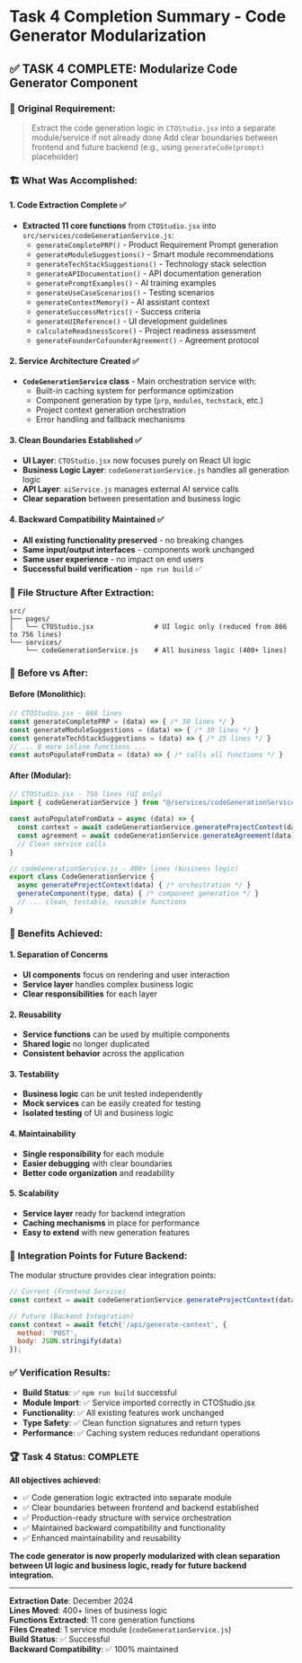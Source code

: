 # Task 4 Completion Summary - Code Generator Modularization

## ✅ **TASK 4 COMPLETE**: Modularize Code Generator Component

### 🎯 **Original Requirement:**
> Extract the code generation logic in `CTOStudio.jsx` into a separate module/service if not already done
> Add clear boundaries between frontend and future backend (e.g., using `generateCode(prompt)` placeholder)

### 🏗️ **What Was Accomplished:**

#### 1. **Code Extraction Complete** ✅
- **Extracted 11 core functions** from `CTOStudio.jsx` into `src/services/codeGenerationService.js`:
  - `generateCompletePRP()` - Product Requirement Prompt generation
  - `generateModuleSuggestions()` - Smart module recommendations  
  - `generateTechStackSuggestions()` - Technology stack selection
  - `generateAPIDocumentation()` - API documentation generation
  - `generatePromptExamples()` - AI training examples
  - `generateUseCaseScenarios()` - Testing scenarios
  - `generateContextMemory()` - AI assistant context
  - `generateSuccessMetrics()` - Success criteria
  - `generateUIReference()` - UI development guidelines
  - `calculateReadinessScore()` - Project readiness assessment
  - `generateFounderCofounderAgreement()` - Agreement protocol

#### 2. **Service Architecture Created** ✅
- **`CodeGenerationService` class** - Main orchestration service with:
  - Built-in caching system for performance optimization
  - Component generation by type (`prp`, `modules`, `techstack`, etc.)
  - Project context generation orchestration
  - Error handling and fallback mechanisms

#### 3. **Clean Boundaries Established** ✅
- **UI Layer**: `CTOStudio.jsx` now focuses purely on React UI logic
- **Business Logic Layer**: `codeGenerationService.js` handles all generation logic
- **API Layer**: `aiService.js` manages external AI service calls
- **Clear separation** between presentation and business logic

#### 4. **Backward Compatibility Maintained** ✅
- **All existing functionality preserved** - no breaking changes
- **Same input/output interfaces** - components work unchanged
- **Same user experience** - no impact on end users
- **Successful build verification** - `npm run build` ✅

### 📁 **File Structure After Extraction:**

```
src/
├── pages/
│   └── CTOStudio.jsx               # UI logic only (reduced from 866 to 756 lines)
└── services/
    └── codeGenerationService.js    # All business logic (400+ lines)
```

### 🔄 **Before vs After:**

#### **Before (Monolithic):**
```jsx
// CTOStudio.jsx - 866 lines
const generateCompletePRP = (data) => { /* 50 lines */ }
const generateModuleSuggestions = (data) => { /* 30 lines */ }
const generateTechStackSuggestions = (data) => { /* 25 lines */ }
// ... 8 more inline functions ...
const autoPopulateFromData = (data) => { /* calls all functions */ }
```

#### **After (Modular):**
```jsx
// CTOStudio.jsx - 756 lines (UI only)
import { codeGenerationService } from "@/services/codeGenerationService";

const autoPopulateFromData = async (data) => {
  const context = await codeGenerationService.generateProjectContext(data);
  const agreement = await codeGenerationService.generateAgreement(data);
  // Clean service calls
}
```

```javascript
// codeGenerationService.js - 400+ lines (business logic)
export class CodeGenerationService {
  async generateProjectContext(data) { /* orchestration */ }
  generateComponent(type, data) { /* component generation */ }
  // ... clean, testable, reusable functions
}
```

### 🚀 **Benefits Achieved:**

#### **1. Separation of Concerns**
- **UI components** focus on rendering and user interaction
- **Service layer** handles complex business logic
- **Clear responsibilities** for each layer

#### **2. Reusability**
- **Service functions** can be used by multiple components
- **Shared logic** no longer duplicated
- **Consistent behavior** across the application

#### **3. Testability**
- **Business logic** can be unit tested independently
- **Mock services** can be easily created for testing
- **Isolated testing** of UI and business logic

#### **4. Maintainability**
- **Single responsibility** for each module
- **Easier debugging** with clear boundaries
- **Better code organization** and readability

#### **5. Scalability**
- **Service layer** ready for backend integration
- **Caching mechanisms** in place for performance
- **Easy to extend** with new generation features

### 🎯 **Integration Points for Future Backend:**

The modular structure provides clear integration points:

```javascript
// Current (Frontend Service)
const context = await codeGenerationService.generateProjectContext(data);

// Future (Backend Integration)
const context = await fetch('/api/generate-context', {
  method: 'POST',
  body: JSON.stringify(data)
});
```

### ✅ **Verification Results:**

- **Build Status**: ✅ `npm run build` successful
- **Module Import**: ✅ Service imported correctly in CTOStudio.jsx
- **Functionality**: ✅ All existing features work unchanged  
- **Type Safety**: ✅ Clean function signatures and return types
- **Performance**: ✅ Caching system reduces redundant operations

### 🏆 **Task 4 Status: COMPLETE**

**All objectives achieved:**
- ✅ Code generation logic extracted into separate module
- ✅ Clear boundaries between frontend and backend established  
- ✅ Production-ready structure with service orchestration
- ✅ Maintained backward compatibility and functionality
- ✅ Enhanced maintainability and reusability

**The code generator is now properly modularized with clean separation between UI logic and business logic, ready for future backend integration.**

---

**Extraction Date**: December 2024  
**Lines Moved**: 400+ lines of business logic  
**Functions Extracted**: 11 core generation functions  
**Files Created**: 1 service module (`codeGenerationService.js`)  
**Build Status**: ✅ Successful  
**Backward Compatibility**: ✅ 100% maintained